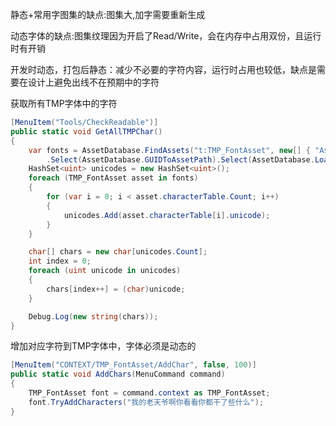静态+常用字图集的缺点:图集大,加字需要重新生成

动态字体的缺点:图集纹理因为开启了Read/Write，会在内存中占用双份，且运行时有开销

开发时动态，打包后静态：减少不必要的字符内容，运行时占用也较低，缺点是需要在设计上避免出线不在预期中的字符

获取所有TMP字体中的字符

```c#
[MenuItem("Tools/CheckReadable")]
public static void GetAllTMPChar()
{
    var fonts = AssetDatabase.FindAssets("t:TMP_FontAsset", new[] { "Assets/" })
        .Select(AssetDatabase.GUIDToAssetPath).Select(AssetDatabase.LoadAssetAtPath<TMP_FontAsset>).ToArray();
    HashSet<uint> unicodes = new HashSet<uint>();
    foreach (TMP_FontAsset asset in fonts)
    {
        for (var i = 0; i < asset.characterTable.Count; i++)
        {
            unicodes.Add(asset.characterTable[i].unicode);
        }
    }

    char[] chars = new char[unicodes.Count];
    int index = 0;
    foreach (uint unicode in unicodes)
    {
        chars[index++] = (char)unicode;
    }

    Debug.Log(new string(chars));
}
```



增加对应字符到TMP字体中，字体必须是动态的

```c#
[MenuItem("CONTEXT/TMP_FontAsset/AddChar", false, 100)]
public static void AddChars(MenuCommand command)
{
    TMP_FontAsset font = command.context as TMP_FontAsset;
    font.TryAddCharacters("我的老天爷啊你看看你都干了些什么");
}
```